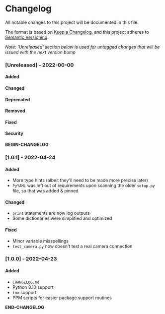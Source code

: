 # Changelog

All notable changes to this project will be documented in this file. 

The format is based on [Keep a Changelog](https://keepachangelog.com/en/1.0.0/), and this project adheres to [Semantic Versioning](https://semver.org/spec/v2.0.0.html).

_Note: 'Unreleased' section below is used for untagged changes that will be issued with the next version bump_

### [Unreleased] - 2022-00-00 
#### Added
#### Changed
#### Deprecated
#### Removed
#### Fixed
#### Security
__BEGIN-CHANGELOG__
 
### [1.0.1] - 2022-04-24
#### Added
 - More type hints (albeit they'll need to be made more precise later)
 - `PyYAML` was left out of requirements upon scanning the older `setup.py` file, so that was added & pinned
#### Changed
 - `print` statements are now log outputs
 - Some dictionaries were simplified and optimized
#### Fixed
 - Minor variable misspellings
 - `test_camera.py` now doesn't test a real camera connection
 
### [1.0.0] - 2022-04-23
#### Added
 - `CHANGELOG.md`
 - Python 3.10 support
 - `tox` support
 - PPM scripts for easier package support routines

__END-CHANGELOG__